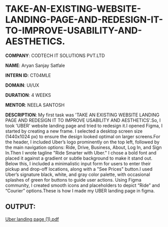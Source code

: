 # TAKE-AN-EXISTING-WEBSITE-LANDING-PAGE-AND-REDESIGN-IT-TO-IMPROVE-USABILITY-AND-AESTHETICS.

**COMPANY**: CODTECH IT SOLUTIONS PVT.LTD

**NAME**: Aryan Sanjay Satfale

**INTERN ID**: CT04MLE

**DOMAIN**: UI/UX

**DURATION**: 4 WEEKS

**MENTOR**: NEELA SANTOSH

**DESCRIPTION**: My first task was 'TAKE AN EXISTING WEBSITE LANDING PAGE AND REDESIGN IT TO IMPROVE USABILITY AND AESTHETICS'.So, I took 'UBER' website landing page and tried to redesign it.I opened Figma, I started by creating a new frame. I selected a desktop screen size (1440x1024 px) to ensure the design looked optimal on larger screens.For the header, I included Uber’s logo prominently on the top left, followed by the main navigation options: Ride, Drive, Business, About, Log In, and Sign In.Then I wrote tagline "Ride Smarter with Uber." I chose a bold font and placed it against a gradient or subtle background to make it stand out. Below this, I included a minimalistic input form for users to enter their pickup and drop-off locations, along with a "See Prices" button.I used Uber’s signature black, white, and gray color palette, with occasional splashes of green for buttons to guide user actions. Using Figma community, I created smooth icons and placeholders to depict “Ride” and “Courier” options.These is how I made my UBER landing page in figma.

## OUTPUT:

[Uber landing page (1).pdf](https://github.com/user-attachments/files/18478746/Uber.landing.page.1.pdf)
